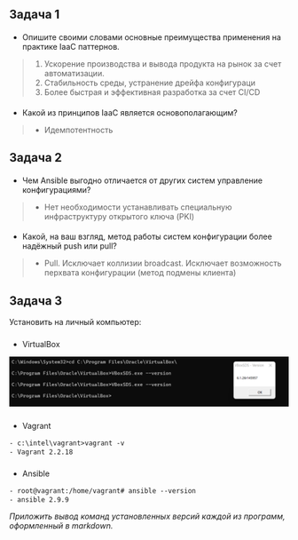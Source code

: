 ## Задача 1

####
- Опишите своими словами основные преимущества применения на практике IaaC паттернов.

>1. Ускорение производства и вывода продукта на рынок за счет автоматизации.
>2. Стабильность среды, устранение дрейфа конфигураци
>3. Более быстрая и эффективная разработка за счет CI/CD


#### 
- Какой из принципов IaaC является основополагающим?

>- Идемпотентность


## Задача 2

####
- Чем Ansible выгодно отличается от других систем управление конфигурациями?

>- Нет необходимости устанавливать специальную инфраструктуру открытого ключа (PKI)


####
- Какой, на ваш взгляд, метод работы систем конфигурации более надёжный push или pull?

>- Pull. Исключает коллизии broadcast. Исключает возможность перхвата конфигурации (метод подмены клиента)


## Задача 3

Установить на личный компьютер:
###
- VirtualBox

![image info](./virtualbox.png)

### 
- Vagrant

```
- c:\intel\vagrant>vagrant -v
- Vagrant 2.2.18
```

###
- Ansible

```
- root@vagrant:/home/vagrant# ansible --version
- ansible 2.9.9
```

*Приложить вывод команд установленных версий каждой из программ, оформленный в markdown.*

